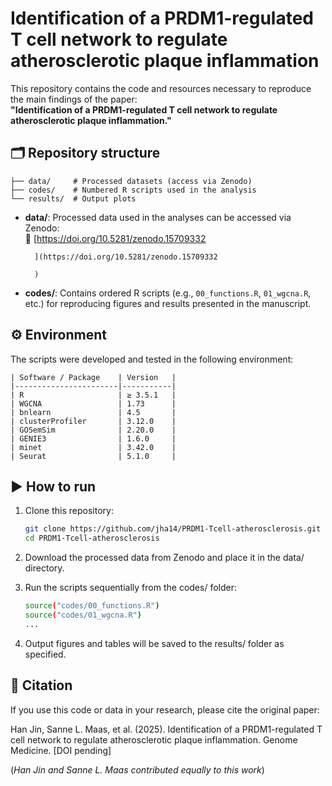 # Identification of a PRDM1-regulated T cell network to regulate atherosclerotic plaque inflammation

This repository contains the code and resources necessary to reproduce the main findings of the paper:  
**"Identification of a PRDM1-regulated T cell network to regulate atherosclerotic plaque inflammation."**

## 🗂 Repository structure
```
├── data/     # Processed datasets (access via Zenodo)
├── codes/    # Numbered R scripts used in the analysis
└── results/  # Output plots
```

- **data/**: Processed data used in the analyses can be accessed via Zenodo:  
  🔗 [https://doi.org/10.5281/zenodo.15709332
        
        ](https://doi.org/10.5281/zenodo.15709332
        
        )
- **codes/**: Contains ordered R scripts (e.g., `00_functions.R`, `01_wgcna.R`, etc.) for reproducing figures and results presented in the manuscript.

## ⚙️ Environment

The scripts were developed and tested in the following environment:

```
| Software / Package    | Version   |
|-----------------------|-----------|
| R                     | ≥ 3.5.1   |
| WGCNA                 | 1.73      |
| bnlearn               | 4.5       |
| clusterProfiler       | 3.12.0    |
| GOSemSim              | 2.20.0    |
| GENIE3                | 1.6.0     |
| minet                 | 3.42.0    |
| Seurat                | 5.1.0     |
```

## ▶️ How to run

1. Clone this repository:

   ```bash
   git clone https://github.com/jha14/PRDM1-Tcell-atherosclerosis.git
   cd PRDM1-Tcell-atherosclerosis

3. Download the processed data from Zenodo and place it in the data/ directory.
4. Run the scripts sequentially from the codes/ folder:

   ```bash
   source("codes/00_functions.R")
   source("codes/01_wgcna.R")
   ...

6. Output figures and tables will be saved to the results/ folder as specified.

## 📄 Citation
If you use this code or data in your research, please cite the original paper:

Han Jin, Sanne L. Maas, et al. (2025). Identification of a PRDM1-regulated T cell network to regulate atherosclerotic plaque inflammation. Genome Medicine. [DOI pending]

(*Han Jin and Sanne L. Maas contributed equally to this work*)
